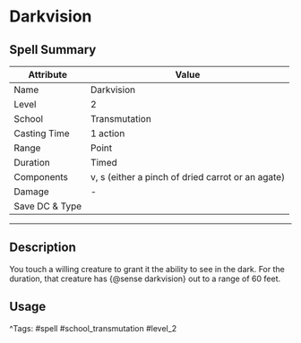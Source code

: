 # Darkvision

## Spell Summary

| Attribute        | Value                  |
|------------------|------------------------|
| Name             | Darkvision                 |
| Level            | 2                |
| School           | Transmutation          |
| Casting Time     | 1 action              |
| Range            | Point            |
| Duration         | Timed             |
| Components       | v, s (either a pinch of dried carrot or an agate)             |
| Damage           | -               |
| Save DC & Type   |              |

---

## Description

You touch a willing creature to grant it the ability to see in the dark. For the duration, that creature has {@sense darkvision} out to a range of 60 feet.

## Usage


^Tags: #spell #school_transmutation #level_2